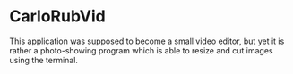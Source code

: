 # CarloRubVid

This application was supposed to become a small video editor, but yet it is rather a photo-showing program which is able to resize and cut images using the terminal. 
